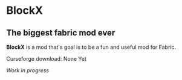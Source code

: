 # BlockX

## The biggest fabric mod ever

**BlockX** is a mod that's goal is to be a fun and useful mod for Fabric.

Curseforge download: None Yet

*Work in progress*